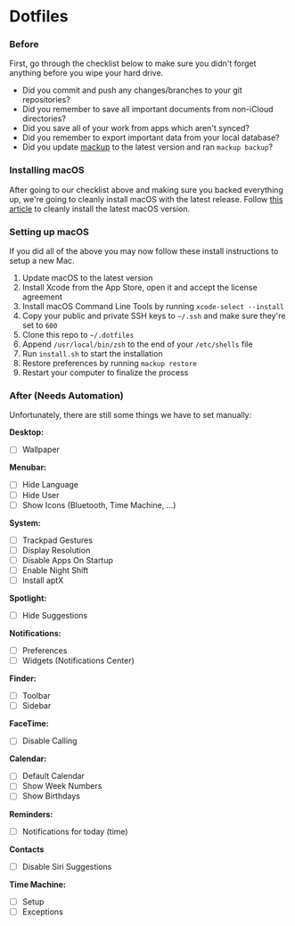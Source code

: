 # Dotfiles

### Before

First, go through the checklist below to make sure you didn't forget anything before you wipe your hard drive.

- Did you commit and push any changes/branches to your git repositories?
- Did you remember to save all important documents from non-iCloud directories?
- Did you save all of your work from apps which aren't synced?
- Did you remember to export important data from your local database?
- Did you update [mackup](https://github.com/lra/mackup) to the latest version and ran `mackup backup`?

### Installing macOS

After going to our checklist above and making sure you backed everything up, we're going to cleanly install macOS with the latest release. Follow [this article](https://www.imore.com/how-do-clean-install-macos) to cleanly install the latest macOS version.

### Setting up macOS

If you did all of the above you may now follow these install instructions to setup a new Mac.

1. Update macOS to the latest version
2. Install Xcode from the App Store, open it and accept the license agreement
3. Install macOS Command Line Tools by running `xcode-select --install`
4. Copy your public and private SSH keys to `~/.ssh` and make sure they're set to `600`
5. Clone this repo to `~/.dotfiles`
6. Append `/usr/local/bin/zsh` to the end of your `/etc/shells` file
7. Run `install.sh` to start the installation
8. Restore preferences by running `mackup restore`
9. Restart your computer to finalize the process

### After (Needs Automation)

Unfortunately, there are still some things we have to set manually:

**Desktop:**
- [ ] Wallpaper

**Menubar:**
- [ ] Hide Language
- [ ] Hide User
- [ ] Show Icons (Bluetooth, Time Machine, ...)

**System:**
- [ ] Trackpad Gestures
- [ ] Display Resolution
- [ ] Disable Apps On Startup
- [ ] Enable Night Shift
- [ ] Install aptX

**Spotlight:**
- [ ] Hide Suggestions

**Notifications:**
- [ ] Preferences
- [ ] Widgets (Notifications Center)

**Finder:**
- [ ] Toolbar
- [ ] Sidebar

**FaceTime:**
- [ ] Disable Calling

**Calendar:**
- [ ] Default Calendar
- [ ] Show Week Numbers
- [ ] Show Birthdays

**Reminders:**
- [ ] Notifications for today (time)

**Contacts**
- [ ] Disable Siri Suggestions

**Time Machine:**
- [ ] Setup
- [ ] Exceptions
